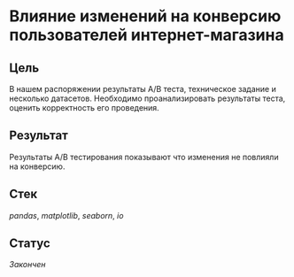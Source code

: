 # Влияние изменений на конверсию пользователей интернет-магазина

## Цель
В нашем распоряжении результаты A/B теста, техническое задание и несколько датасетов. Необходимо проанализировать результаты теста, оценить корректность его проведения.
## Результат
Результаты A/B тестирования  показывают что изменения не повлияли на конверсию.
## Стек
_pandas_, _matplotlib_, _seaborn_, _io_
## Статус
_Закончен_
